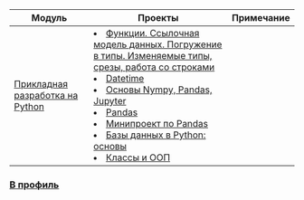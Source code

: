 |Модуль| Проекты | Примечание |
|------|----------|-------|
|<a href='https://github.com/AlinAli16/Karpov.Courses/tree/main/karpov.courses_ml/Python'>Прикладная разработка на Python </a> | <li> <a href='https://github.com/AlinAli16/Karpov.Courses/blob/main/karpov.courses_ml/Python/lesson2_dz.ipynb'> Функции. Ссылочная модель данных. Погружение в типы. Изменяемые типы, срезы, работа со строками </a> </li> <li> <a href='https://github.com/AlinAli16/Karpov.Courses/blob/main/karpov.courses_ml/Python/lesson3_dz.ipynb'>Datetime </a> </li> <li> <a href='https://github.com/AlinAli16/Karpov.Courses/blob/main/karpov.courses_ml/Python/lesson4_dz_markdown.ipynb'>Основы Nympy, Pandas, Jupyter </a> </li> <li> <a href='https://github.com/AlinAli16/Karpov.Courses/blob/main/karpov.courses_ml/Python/lesson5_dz.ipynb'>Pandas </a> </li> <li> <a href='https://github.com/AlinAli16/Karpov.Courses/blob/main/karpov.courses_ml/Python/lesson5_miniproject.ipynb'>Минипроект по Pandas </a> </li> <li> <a href='https://github.com/AlinAli16/Karpov.Courses/blob/main/karpov.courses_ml/Python/lesson6_dz.ipynb'> Базы данных в Python: основы </a> </li>  <li> <a href='https://github.com/AlinAli16/Karpov.Courses/blob/main/karpov.courses_ml/Python/lesson7_dz.ipynb'> Классы и ООП </a> </li> |  |

  ### <a href='https://github.com/AlinAli16'> В профиль </a>
